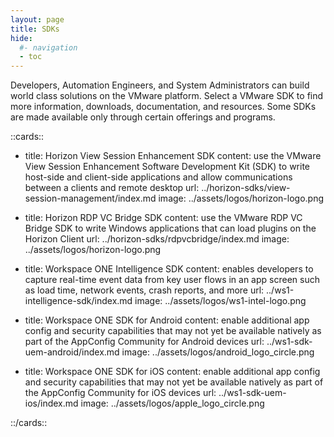 ```yaml
---
layout: page
title: SDKs
hide:
  #- navigation
  - toc
---
```


Developers, Automation Engineers, and System Administrators can build world class solutions on the VMware platform. Select a VMware SDK to find more information, downloads, documentation, and resources. Some SDKs are made available only through certain offerings and programs.

<!-- [cards cols=3 (docs/sdks/doc-ref.yaml)] -->

::cards::

- title: Horizon View Session Enhancement SDK
  content: use the VMware View Session Enhancement Software Development Kit (SDK) to write host-side and client-side applications and allow communications between a clients and remote desktop
  url: ../horizon-sdks/view-session-management/index.md
  image: ../assets/logos/horizon-logo.png

- title: Horizon RDP VC Bridge SDK
  content: use the VMware RDP VC Bridge SDK to write Windows applications that can load plugins on the Horizon Client
  url: ../horizon-sdks/rdpvcbridge/index.md
  image: ../assets/logos/horizon-logo.png

- title: Workspace ONE Intelligence SDK
  content: enables developers to capture real-time event data from key user flows in an app screen such as load time, network events, crash reports, and more
  url: ../ws1-intelligence-sdk/index.md
  image: ../assets/logos/ws1-intel-logo.png

- title: Workspace ONE SDK for Android
  content: enable additional app config and security capabilities that may not yet be available natively as part of the AppConfig Community for Android devices
  url: ../ws1-sdk-uem-android/index.md
  image: ../assets/logos/android_logo_circle.png

- title: Workspace ONE SDK for iOS
  content: enable additional app config and security capabilities that may not yet be available natively as part of the AppConfig Community for iOS devices
  url: ../ws1-sdk-uem-ios/index.md
  image: ../assets/logos/apple_logo_circle.png

::/cards::
